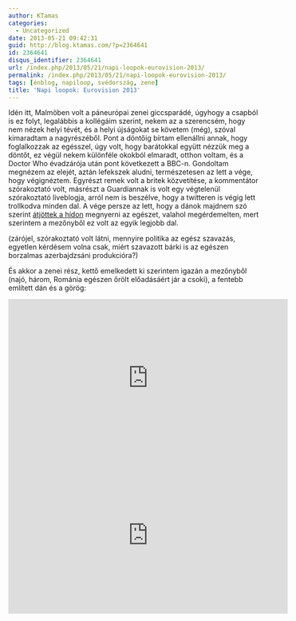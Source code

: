 ```yaml
---
author: KTamas
categories:
  - Uncategorized
date: 2013-05-21 09:42:31
guid: http://blog.ktamas.com/?p=2364641
id: 2364641
disqus_identifier: 2364641
url: /index.php/2013/05/21/napi-loopok-eurovision-2013/
permalink: /index.php/2013/05/21/napi-loopok-eurovision-2013/
tags: [énblog, napiloop, svédország, zene]
title: 'Napi loopok: Eurovision 2013'
---
```


Idén itt, Malmöben volt a páneurópai zenei giccsparádé, úgyhogy a csapból is ez folyt, legalábbis a kollégáim szerint, nekem az a szerencsém, hogy nem nézek helyi tévét, és a helyi újságokat se követem (még), szóval kimaradtam a nagyrészéből. Pont a döntőig bírtam ellenállni annak, hogy foglalkozzak az egésszel, úgy volt, hogy barátokkal együtt nézzük meg a döntőt, ez végül nekem különféle okokból elmaradt, otthon voltam, és a Doctor Who évadzárója után pont következett a BBC-n. Gondoltam megnézem az elejét, aztán lefekszek aludni, természetesen az lett a vége, hogy végignéztem. Egyrészt remek volt a britek közvetítése, a kommentátor szórakoztató volt, másrészt a Guardiannak is volt egy végtelenül szórakoztató liveblogja, arról nem is beszélve, hogy a twitteren is végig lett trollkodva minden dal. A vége persze az lett, hogy a dánok majdnem szó szerint [átjöttek a hídon](http://en.wikipedia.org/wiki/%C3%98resund_Bridge) megnyerni az egészet, valahol megérdemelten, mert szerintem a mezőnyből ez volt az egyik legjobb dal.

(zárójel, szórakoztató volt látni, mennyire politika az egész szavazás, egyetlen kérdésem volna csak, miért szavazott bárki is az egészen borzalmas azerbajdzsáni produkcióra?)

És akkor a zenei rész, kettő emelkedett ki szerintem igazán a mezőnyből (najó, három, Románia egészen őrölt előadásáért jár a csoki), a fentebb említett dán és a görög:

<iframe width="560" height="315" src="https://www.youtube.com/embed/_AfrOZersNk" frameborder="0" allow="accelerometer; autoplay; encrypted-media; gyroscope; picture-in-picture" allowfullscreen></iframe>

<iframe width="560" height="315" src="https://www.youtube.com/embed/p3f9v8ebuD4" frameborder="0" allow="accelerometer; autoplay; encrypted-media; gyroscope; picture-in-picture" allowfullscreen></iframe>
